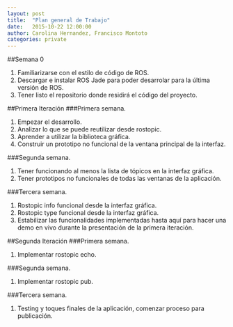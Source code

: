```yaml
---
layout: post
title:  "Plan general de Trabajo"
date:   2015-10-22 12:00:00
author: Carolina Hernandez, Francisco Montoto
categories: private
---
```


##Semana 0
1. Familiarizarse con el estilo de código de ROS.
2. Descargar e instalar ROS Jade para poder desarrolar para la última versión de ROS.
3. Tener listo el repositorio donde residirá el código del proyecto.

##Primera Iteración
###Primera semana.
1. Empezar el desarrollo.
2. Analizar lo que se puede reutilizar desde rostopic.
3. Aprender a utilizar la biblioteca gráfica.
4. Construir un prototipo no funcional de la ventana principal de la interfaz.

###Segunda semana.
1. Tener funcionando al menos la lista de tópicos en la interfaz gráfica.
2. Tener prototipos no funcionales de todas las ventanas de la aplicación.

###Tercera semana.
1. Rostopic info funcional desde la interfaz gráfica.
2. Rostopic type funcional desde la interfaz gráfica.
3. Estabilizar las funcionalidades implementadas hasta aquí para hacer una demo en vivo durante la presentación de la primera iteración.

##Segunda Iteración
###Primera semana.
1. Implementar rostopic echo.

###Segunda semana.
1. Implementar rostopic pub.

###Tercera semana.
1. Testing y toques finales de la aplicación, comenzar proceso para publicación.
